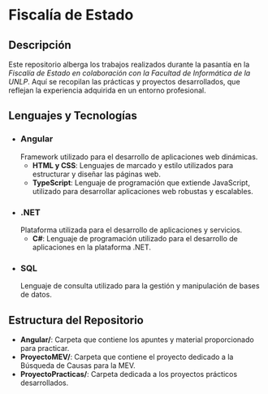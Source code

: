 # Fiscalía de Estado

## Descripción

Este repositorio alberga los trabajos realizados durante la pasantía en la *Fiscalía de Estado en colaboración con la Facultad de Informática de la UNLP*. Aquí se recopilan las prácticas y proyectos desarrollados, que reflejan la experiencia adquirida en un entorno profesional.

## Lenguajes y Tecnologías

- ### Angular
    Framework utilizado para el desarrollo de aplicaciones web dinámicas.
    - **HTML y CSS**: Lenguajes de marcado y estilo utilizados para estructurar y diseñar las páginas web.
    - **TypeScript**: Lenguaje de programación que extiende JavaScript, utilizado para desarrollar aplicaciones web robustas y escalables.
- ### .NET
    Plataforma utilizada para el desarrollo de aplicaciones y servicios.
    - **C#**: Lenguaje de programación utilizado para el desarrollo de aplicaciones en la plataforma .NET.
- ### SQL
    Lenguaje de consulta utilizado para la gestión y manipulación de bases de datos. 

## Estructura del Repositorio

- **Angular/**: Carpeta que contiene los apuntes y material proporcionado para practicar.
- **ProyectoMEV/**: Carpeta que contiene el proyecto dedicado a la Búsqueda de Causas para la MEV.
- **ProyectoPracticas/**: Carpeta dedicada a los proyectos prácticos desarrollados.